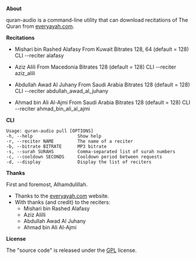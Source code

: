 __About__

quran-audio is a command-line utility that can download recitations
of The Quran from
[everyayah.com](https://everyayah.com).

__Recitations__

* Mishari bin Rashed Alafasy
  From       Kuwait
  Bitrates   128, 64 (default = 128)
  CLI        --reciter alafasy

* Aziz Alili
  From       Macedonia
  Bitrates   128 (default = 128)
  CLI        --reciter aziz_alili

* Abdullah Awad Al Juhany
  From       Saudi Arabia
  Bitrates   128 (default = 128)
  CLI        --reciter abdullah_awad_al_juhany

* Ahmad bin Ali Al-Ajmi
  From       Saudi Arabia
  Bitrates   128 (default = 128)
  CLI        --reciter ahmad_bin_ali_al_ajmi

__CLI__

    Usage: quran-audio pull [OPTIONS]
    -h, --help                 Show help
    -r, --reciter NAME         The name of a reciter
    -b, --bitrate BITRATE      MP3 bitrate
    -s, --surah SURAHS         Comma-separated list of surah numbers
    -c, --cooldown SECONDS     Cooldown period between requests
    -d, --display              Display the list of reciters

__Thanks__

First and foremost, Alhamdulillah.

* Thanks to the [everyayah.com](https://everyayah.com) website.
* With thanks (and credit) to the reciters:
  * Mishari bin Rashed Alafasy
  * Aziz Alilli
  * Abdullah Awad Al Juhany
  * Ahmad bin Ali Al-Ajmi

__License__

The "source code" is released under the [GPL](./LICENSE) license.
